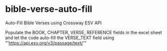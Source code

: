 # bible-verse-auto-fill
Auto-Fill Bible Verses using Crossway ESV API

Populate the BOOK, CHAPTER, VERSE, REFERENCE fields in the excel sheet and let the code auto-fill the VERSE_TEXT field using "'https://api.esv.org/v3/passage/text/'"